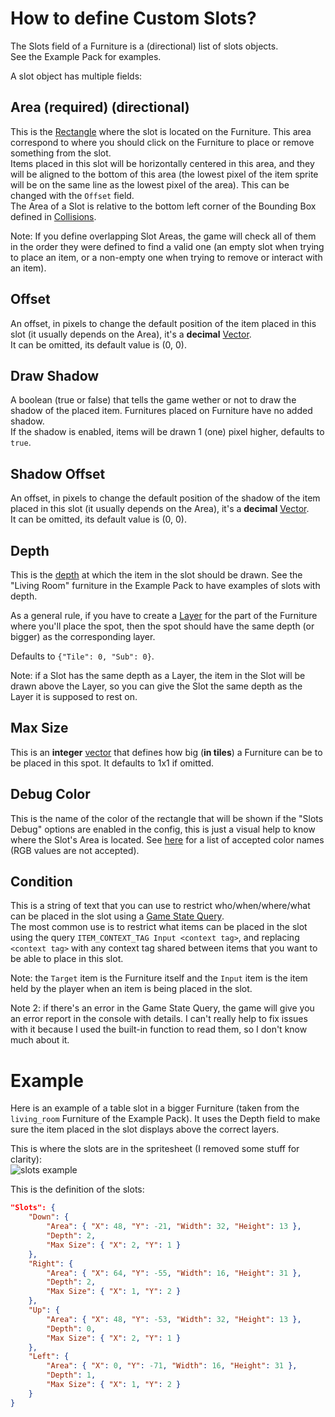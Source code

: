 # How to define Custom Slots?

The Slots field of a Furniture is a (directional) list of slots objects.  
See the Example Pack for examples.

A slot object has multiple fields:

## Area (required) (directional)

This is the [Rectangle](../Structures/Rectangle.md) where the slot is located on the Furniture. This area correspond to where you should click on the Furniture to place or remove something from the slot.  
Items placed in this slot will be horizontally centered in this area, and they will be aligned to the bottom of this area (the lowest pixel of the item sprite will be on the same line as the lowest pixel of the area). This can be changed with the `Offset` field.  
The Area of a Slot is relative to the bottom left corner of the Bounding Box defined in [Collisions](Collisions.md).

Note: If you define overlapping Slot Areas, the game will check all of them in the order they were defined to find a valid one (an empty slot when trying to place an item, or a non-empty one when trying to remove or interact with an item).

## Offset

An offset, in pixels to change the default position of the item placed in this slot (it usually depends on the Area), it's a **decimal** [Vector](../Structures/Vector.md).  
It can be omitted, its default value is (0, 0).

## Draw Shadow

A boolean (true or false) that tells the game wether or not to draw the shadow of the placed item. Furnitures placed on Furniture have no added shadow.  
If the shadow is enabled, items will be drawn 1 (one) pixel higher, defaults to `true`.

## Shadow Offset

An offset, in pixels to change the default position of the shadow of the item placed in this slot (it usually depends on the Area), it's a **decimal** [Vector](../Structures/Vector.md).  
It can be omitted, its default value is (0, 0).

## Depth

This is the [depth](../Structures/Depth.md) at which the item in the slot should be drawn. See the "Living Room" furniture in the Example Pack to have examples of slots with depth.  

As a general rule, if you have to create a [Layer](../Furniture.md#layers) for the part of the Furniture where you'll place the spot, then the spot should have the same depth (or bigger) as the corresponding layer.

Defaults to `{"Tile": 0, "Sub": 0}`.

Note: if a Slot has the same depth as a Layer, the item in the Slot will be drawn above the Layer, so you can give the Slot the same depth as the Layer it is supposed to rest on.

## Max Size

This is an **integer** [vector](../Structures/Vector.md) that defines how big (**in tiles**) a Furniture can be to be placed in this spot. It defaults to 1x1 if omitted.

## Debug Color

This is the name of the color of the rectangle that will be shown if the "Slots Debug" options are enabled in the config, this is just a visual help to know where the Slot's Area is located. See [here](https://learn.microsoft.com/en-us/dotnet/api/system.drawing.color?view=net-8.0#properties) for a list of accepted color names (RGB values are not accepted).

## Condition

This is a string of text that you can use to restrict who/when/where/what can be placed in the slot using a [Game State Query](https://stardewvalleywiki.com/Modding:Game_state_queries).  
The most common use is to restrict what items can be placed in the slot using the query `ITEM_CONTEXT_TAG Input <context tag>`, and replacing `<context tag>` with any context tag shared between items that you want to be able to place in this slot.

Note: the `Target` item is the Furniture itself and the `Input` item is the item held by the player when an item is being placed in the slot.

Note 2: if there's an error in the Game State Query, the game will give you an error report in the console with details. I can't really help to fix issues with it because I used the built-in function to read them, so I don't know much about it.

# Example

Here is an example of a table slot in a bigger Furniture (taken from the `living_room` Furniture of the Example Pack). It uses the Depth field to make sure the item placed in the slot displays above the correct layers.

This is where the slots are in the spritesheet (I removed some stuff for clarity):  
![slots example](../images/slots_example.png)

This is the definition of the slots:
```json
"Slots": {
	"Down": {
		"Area": { "X": 48, "Y": -21, "Width": 32, "Height": 13 },
		"Depth": 2,
		"Max Size": { "X": 2, "Y": 1 }
	},
	"Right": {
		"Area": { "X": 64, "Y": -55, "Width": 16, "Height": 31 },
		"Depth": 2,
		"Max Size": { "X": 1, "Y": 2 }
	},
	"Up": {
		"Area": { "X": 48, "Y": -53, "Width": 32, "Height": 13 },
		"Depth": 0,
		"Max Size": { "X": 2, "Y": 1 }
	},
	"Left": {
		"Area": { "X": 0, "Y": -71, "Width": 16, "Height": 31 },
		"Depth": 1,
		"Max Size": { "X": 1, "Y": 2 }
	}
}
```